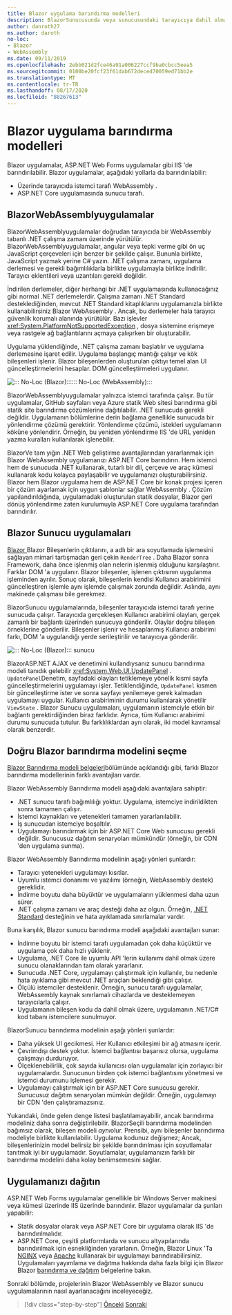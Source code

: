 ```yaml
---
title: Blazor uygulama barındırma modelleri
description: BlazorSunucusunda veya sunucusundaki tarayıcıya dahil olmak üzere bir uygulamayı barındırmak için farklı yollar edinin WebAssembly .
author: danroth27
ms.author: daroth
no-loc:
- Blazor
- WebAssembly
ms.date: 09/11/2019
ms.openlocfilehash: 2ebb021d2fce46a91a006227ccf9ba0cbcc5eea5
ms.sourcegitcommit: 0100be20fcf23f61dab672deced70059ed71bb2e
ms.translationtype: MT
ms.contentlocale: tr-TR
ms.lasthandoff: 08/17/2020
ms.locfileid: "88267613"
---
```

# <a name="no-locblazor-app-hosting-models"></a>Blazor uygulama barındırma modelleri

Blazor uygulamalar, ASP.NET Web Forms uygulamalar gibi IIS 'de barındırılabilir. Blazor uygulamalar, aşağıdaki yollarla da barındırılabilir:

- Üzerinde tarayıcıda istemci tarafı WebAssembly .
- ASP.NET Core uygulamasında sunucu tarafı.

## <a name="no-locblazor-no-locwebassembly-apps"></a>BlazorWebAssemblyuygulamalar

BlazorWebAssemblyuygulamalar doğrudan tarayıcıda bir WebAssembly tabanlı .NET çalışma zamanı üzerinde yürütülür. BlazorWebAssemblyuygulamalar, angular veya tepki verme gibi ön uç JavaScript çerçeveleri için benzer bir şekilde çalışır. Bununla birlikte, JavaScript yazmak yerine C# yazın. .NET çalışma zamanı, uygulama derlemesi ve gerekli bağımlılıklarla birlikte uygulamayla birlikte indirilir. Tarayıcı eklentileri veya uzantıları gerekli değildir.

İndirilen derlemeler, diğer herhangi bir .NET uygulamasında kullanacağınız gibi normal .NET derlemelerdir. Çalışma zamanı .NET Standard desteklediğinden, mevcut .NET Standard kitaplıklarını uygulamanızla birlikte kullanabilirsiniz Blazor WebAssembly . Ancak, bu derlemeler hala tarayıcı güvenlik korumalı alanında yürütülür. Bazı işlevler <xref:System.PlatformNotSupportedException> , dosya sistemine erişmeye veya rastgele ağ bağlantılarını açmaya çalışırken bir oluşturabilir.

Uygulama yüklendiğinde, .NET çalışma zamanı başlatılır ve uygulama derlemesine işaret edilir. Uygulama başlangıç mantığı çalışır ve kök bileşenleri işlenir. Blazor bileşenlerden oluşturulan çıktıyı temel alan UI güncelleştirmelerini hesaplar. DOM güncelleştirmeleri uygulanır.

![::: No-Loc (Blazor):::::: No-Loc (WebAssembly):::](media/hosting-models/blazor-webassembly.png)

BlazorWebAssemblyuygulamalar yalnızca istemci tarafında çalışır. Bu tür uygulamalar, GitHub sayfaları veya Azure statik Web sitesi barındırma gibi statik site barındırma çözümlerine dağıtılabilir. .NET sunucuda gerekli değildir. Uygulamanın bölümlerine derin bağlama genellikle sunucuda bir yönlendirme çözümü gerektirir. Yönlendirme çözümü, istekleri uygulamanın köküne yönlendirir. Örneğin, bu yeniden yönlendirme IIS 'de URL yeniden yazma kuralları kullanılarak işlenebilir.

BlazorVe tam yığın .NET Web geliştirme avantajlarından yararlanmak için Blazor WebAssembly uygulamanızı ASP.NET Core barındırın. Hem istemci hem de sunucuda .NET kullanarak, tutarlı bir dil, çerçeve ve araç kümesi kullanarak kodu kolayca paylaşabilir ve uygulamanızı oluşturabilirsiniz. Blazor hem Blazor uygulama hem de ASP.NET Core bir konak projesi içeren bir çözüm ayarlamak için uygun şablonlar sağlar WebAssembly . Çözüm yapılandırıldığında, uygulamadaki oluşturulan statik dosyalar, Blazor geri dönüş yönlendirme zaten kurulumuyla ASP.NET Core uygulama tarafından barındırılır.

## <a name="no-locblazor-server-apps"></a>Blazor Sunucu uygulamaları

[ Blazor ](architecture-comparison.md#blazor) Blazor Bileşenlerin çıktılarını, a adlı bir ara soyutlamada işlemesini sağlayan mimari tartışmadan geri çekin `RenderTree` . Daha Blazor sonra Framework, daha önce işlenmiş olan nelerin işlenmiş olduğunu karşılaştırır. Farklar DOM 'a uygulanır. Blazor bileşenler, işlenen çıktısının uygulanma işleminden ayrılır. Sonuç olarak, bileşenlerin kendisi Kullanıcı arabirimini güncelleştiren işlemle aynı işlemde çalışmak zorunda değildir. Aslında, aynı makinede çalışması bile gerekmez.

BlazorSunucu uygulamalarında, bileşenler tarayıcıda istemci tarafı yerine sunucuda çalışır. Tarayıcıda gerçekleşen Kullanıcı arabirimi olayları, gerçek zamanlı bir bağlantı üzerinden sunucuya gönderilir. Olaylar doğru bileşen örneklerine gönderilir. Bileşenler işlenir ve hesaplanmış Kullanıcı arabirimi farkı, DOM 'a uygulandığı yerde serileştirilir ve tarayıcıya gönderilir.

![::: No-Loc (Blazor)::: sunucu](media/hosting-models/blazor-server.png)

BlazorASP.NET AJAX ve denetimini kullandıysanız sunucu barındırma modeli tanıdık gelebilir <xref:System.Web.UI.UpdatePanel> . `UpdatePanel`Denetim, sayfadaki olayları tetiklemeye yönelik kısmi sayfa güncelleştirmelerini uygulamayı işler. Tetiklendiğinde, `UpdatePanel` kısmen bir güncelleştirme ister ve sonra sayfayı yenilemeye gerek kalmadan uygulamayı uygular. Kullanıcı arabiriminin durumu kullanılarak yönetilir `ViewState` . Blazor Sunucu uygulamaları, uygulamanın istemciyle etkin bir bağlantı gerektirdiğinden biraz farklıdır. Ayrıca, tüm Kullanıcı arabirimi durumu sunucuda tutulur. Bu farklılıklardan ayrı olarak, iki model kavramsal olarak benzerdir.

## <a name="how-to-choose-the-right-no-locblazor-hosting-model"></a>Doğru Blazor barındırma modelini seçme

[ Blazor Barındırma modeli belgeleri](/aspnet/core/blazor/hosting-models)bölümünde açıklandığı gibi, farklı Blazor barındırma modellerinin farklı avantajları vardır.

Blazor WebAssembly Barındırma modeli aşağıdaki avantajlara sahiptir:

- .NET sunucu tarafı bağımlılığı yoktur. Uygulama, istemciye indirildikten sonra tamamen çalışır.
- İstemci kaynakları ve yetenekleri tamamen yararlanılabilir.
- İş sunucudan istemciye boşaltılır.
- Uygulamayı barındırmak için bir ASP.NET Core Web sunucusu gerekli değildir. Sunucusuz dağıtım senaryoları mümkündür (örneğin, bir CDN 'den uygulama sunma).

Blazor WebAssembly Barındırma modelinin aşağı yönleri şunlardır:

- Tarayıcı yetenekleri uygulamayı kısıtlar.
- Uyumlu istemci donanımı ve yazılımı (örneğin, WebAssembly destek) gereklidir.
- İndirme boyutu daha büyüktür ve uygulamaların yüklenmesi daha uzun sürer.
- .NET çalışma zamanı ve araç desteği daha az olgun. Örneğin, [.NET Standard](../../standard/net-standard.md) desteğinin ve hata ayıklamada sınırlamalar vardır.

Buna karşılık, Blazor sunucu barındırma modeli aşağıdaki avantajları sunar:

- İndirme boyutu bir istemci tarafı uygulamadan çok daha küçüktür ve uygulama çok daha hızlı yüklenir.
- Uygulama, .NET Core ile uyumlu API 'lerin kullanımı dahil olmak üzere sunucu olanaklarından tam olarak yararlanır.
- Sunucuda .NET Core, uygulamayı çalıştırmak için kullanılır, bu nedenle hata ayıklama gibi mevcut .NET araçları beklendiği gibi çalışır.
- Ölçülü istemciler desteklenir. Örneğin, sunucu tarafı uygulamalar, WebAssembly kaynak sınırlamalı cihazlarda ve desteklemeyen tarayıcılarla çalışır.
- Uygulamanın bileşen kodu da dahil olmak üzere, uygulamanın .NET/C# kod tabanı istemcilere sunulmuyor.

BlazorSunucu barındırma modelinin aşağı yönleri şunlardır:

- Daha yüksek UI gecikmesi. Her Kullanıcı etkileşimi bir ağ atmasını içerir.
- Çevrimdışı destek yoktur. İstemci bağlantısı başarısız olursa, uygulama çalışmayı durduruyor.
- Ölçeklenebilirlik, çok sayıda kullanıcısı olan uygulamalar için zorlayıcı bir uygulamalardır. Sunucunun birden çok istemci bağlantısını yönetmesi ve istemci durumunu işlemesi gerekir.
- Uygulamayı çalıştırmak için bir ASP.NET Core sunucusu gerekir. Sunucusuz dağıtım senaryoları mümkün değildir. Örneğin, uygulamayı bir CDN 'den çalıştıramazsınız.

Yukarıdaki, önde gelen denge listesi başlatılamayabilir, ancak barındırma modeliniz daha sonra değiştirilebilir. BlazorSeçili barındırma modelinden bağımsız olarak, bileşen modeli *aynı*olur. Prensibi, aynı bileşenler barındırma modeliyle birlikte kullanılabilir. Uygulama kodunuz değişmez; Ancak, bileşenlerinizin model belirsiz bir şekilde barındırılması için soyutlamalar tanıtmak iyi bir uygulamadır. Soyutlamalar, uygulamanızın farklı bir barındırma modelini daha kolay benimsemesini sağlar.

## <a name="deploy-your-app"></a>Uygulamanızı dağıtın

ASP.NET Web Forms uygulamalar genellikle bir Windows Server makinesi veya kümesi üzerinde IIS üzerinde barındırılır. Blazor uygulamalar da şunları yapabilir:

- Statik dosyalar olarak veya ASP.NET Core bir uygulama olarak IIS 'de barındırılmalıdır.
- ASP.NET Core, çeşitli platformlarda ve sunucu altyapılarında barındırılmak için esnekliğinden yararlanın. Örneğin, Blazor Linux 'Ta [NGINX](/aspnet/core/host-and-deploy/linux-nginx) veya [Apache](/aspnet/core/host-and-deploy/linux-apache) kullanarak bir uygulamayı barındırabilirsiniz. Uygulamaları yayımlama ve dağıtma hakkında daha fazla bilgi için Blazor Blazor [barındırma ve dağıtım](/aspnet/core/host-and-deploy/blazor/) belgelerine bakın.

Sonraki bölümde, projelerinin Blazor WebAssembly ve Blazor sunucu uygulamalarının nasıl ayarlanacağını inceleyeceğiz.

>[!div class="step-by-step"]
>[Önceki](architecture-comparison.md) 
> [Sonraki](project-structure.md)
